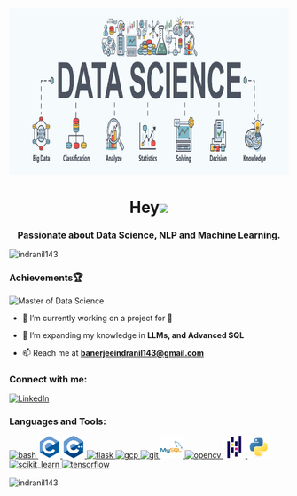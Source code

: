 <img src="https://github.com/Suman-Adhikary/test/blob/main/Data%20science.png" width="2000" height="300" />

<h1 align="center">Hey</b><img src="https://media.giphy.com/media/hvRJCLFzcasrR4ia7z/giphy.gif" width="35"👋, I'm Indranil Bandyopadhyay </h1>

<h3 align="center">Passionate about Data Science, NLP and Machine Learning.</h3>

<p align="left">
    <img src="https://komarev.com/ghpvc/?username=indranil143&label=Profile%20views&color=0e75b6&style=flat" alt="indranil143" />
</p>

<h3 align="left"> Achievements🏆</h3>
<p align="left">
    <img src="https://github.com/indranil143/Indranil/blob/main/93668661-e0ca9f00-fac8-11ea-9bec-325454f49fb4.png" alt="Master of Data Science" width="1000"/>
</p>

- 🔭 I’m currently working on a project for **🤫**

- 🌱 I’m expanding my knowledge in **LLMs, and Advanced SQL**

- 📫 Reach me at **banerjeeindranil143@gmail.com**

<h3 align="left">Connect with me:</h3>
<p align="left">
    <a href="https://linkedin.com/in/ibandyopadhyay" target="_blank">
        <img src="https://img.shields.io/badge/LinkedIn-0077B5?style=for-the-badge&logo=linkedin&logoColor=white" alt="LinkedIn" />
    </a>
</p>

<h3 align="left">Languages and Tools:</h3>
<p align="left">
    <a href="https://www.gnu.org/software/bash/" target="_blank" rel="noreferrer">
        <img src="https://www.vectorlogo.zone/logos/gnu_bash/gnu_bash-icon.svg" alt="bash" width="40" height="40"/>
    </a>
    <a href="https://www.cprogramming.com/" target="_blank" rel="noreferrer">
        <img src="https://raw.githubusercontent.com/devicons/devicon/master/icons/c/c-original.svg" alt="c" width="40" height="40"/>
    </a>
    <a href="https://www.w3schools.com/cpp/" target="_blank" rel="noreferrer">
        <img src="https://raw.githubusercontent.com/devicons/devicon/master/icons/cplusplus/cplusplus-original.svg" alt="cplusplus" width="40" height="40"/>
    </a>
    <a href="https://flask.palletsprojects.com/" target="_blank" rel="noreferrer">
        <img src="https://www.vectorlogo.zone/logos/pocoo_flask/pocoo_flask-icon.svg" alt="flask" width="40" height="40"/>
    </a>
    <a href="https://cloud.google.com" target="_blank" rel="noreferrer">
        <img src="https://www.vectorlogo.zone/logos/google_cloud/google_cloud-icon.svg" alt="gcp" width="40" height="40"/>
    </a>
    <a href="https://git-scm.com/" target="_blank" rel="noreferrer">
        <img src="https://www.vectorlogo.zone/logos/git-scm/git-scm-icon.svg" alt="git" width="40" height="40"/>
    </a>
    <a href="https://www.mysql.com/" target="_blank" rel="noreferrer">
        <img src="https://raw.githubusercontent.com/devicons/devicon/master/icons/mysql/mysql-original-wordmark.svg" alt="mysql" width="40" height="40"/>
    </a>
    <a href="https://opencv.org/" target="_blank" rel="noreferrer">
        <img src="https://www.vectorlogo.zone/logos/opencv/opencv-icon.svg" alt="opencv" width="40" height="40"/>
    </a>
    <a href="https://pandas.pydata.org/" target="_blank" rel="noreferrer">
        <img src="https://raw.githubusercontent.com/devicons/devicon/2ae2a900d2f041da66e950e4d48052658d850630/icons/pandas/pandas-original.svg" alt="pandas" width="40" height="40"/>
    </a>
    <a href="https://www.python.org" target="_blank" rel="noreferrer">
        <img src="https://raw.githubusercontent.com/devicons/devicon/master/icons/python/python-original.svg" alt="python" width="40" height="40"/>
    </a>
    <a href="https://scikit-learn.org/" target="_blank" rel="noreferrer">
        <img src="https://upload.wikimedia.org/wikipedia/commons/0/05/Scikit_learn_logo_small.svg" alt="scikit_learn" width="40" height="40"/>
    </a>
    <a href="https://www.tensorflow.org" target="_blank" rel="noreferrer">
        <img src="https://www.vectorlogo.zone/logos/tensorflow/tensorflow-icon.svg" alt="tensorflow" width="40" height="40"/>
    </a>
</p>

<p>
    <img align="center" src="https://github-readme-stats.vercel.app/api/top-langs?username=indranil143&show_icons=true&locale=en&layout=compact" alt="indranil143" />
</p>
